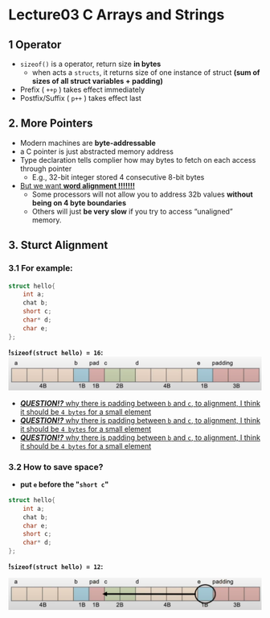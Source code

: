 # Lecture03 C Arrays and Strings

## 1 Operator

* `sizeof()` is a operator, return size **in bytes**
  * when acts a `structs`, it returns size of one instance of struct **(sum of sizes of all struct variables + padding)**
* Prefix ( `++p` ) takes effect immediately
*  Postfix/Suffix ( `p++` ) takes effect last

## 2. More Pointers

* Modern machines are **byte-addressable**
* a C pointer is just abstracted memory address
* Type declaration tells complier how may bytes to fetch on each access through pointer
  * E.g., 32-bit integer stored 4 consecutive 8-bit bytes
* <u>But we want **word alignment !!!!!!!**</u>
  * Some processors will not allow you to address 32b values **without being on 4 byte boundaries**
  * Others will just **be very slow** if you try to access “unaligned” memory.

## 3. Sturct Alignment

### 3.1 For example:

```c
struct hello{
    int a;
    chat b;
    short c;
    char* d;
    char e;
};
```

**!`sizeof(struct hello) = 16`:**
![lec03-1](./assets/lec03-1.png)

* <u>***QUESTION!?*** why there is padding between `b` and `c`, to alignment, I think it should be `4 bytes` for a small element</u>
* <u>***QUESTION!?*** why there is padding between `b` and `c`, to alignment, I think it should be `4 bytes` for a small element</u>
* <u>***QUESTION!?*** why there is padding between `b` and `c`, to alignment, I think it should be `4 bytes` for a small element</u>

### 3.2 How to save space?

* **put `e` before the "`short c`"**

```c
struct hello{
    int a;
    chat b;
    char e;
    short c;
    char* d;
};
```

**!`sizeof(struct hello) = 12`:**

![lec03-1](./assets/lec03-2.png)

